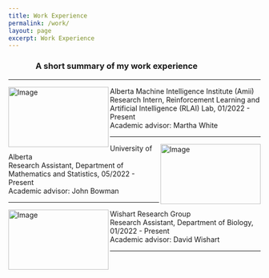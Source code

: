 ```yaml
---
title: Work Experience
permalink: /work/
layout: page
excerpt: Work Experience
---
```

### &nbsp; &nbsp; &nbsp; &nbsp; &nbsp;&nbsp;&nbsp;&nbsp;&nbsp; A short summary of my work experience
<hr>

<img align = "left" src="https://www.amii.ca/media/images/meta.2e16d0ba.fill-1370x800.jpg" alt="Image" width="200" height="120">

Alberta Machine Intelligence Institute (Amii) <br>
Research Intern, Reinforcement Learning and Artificial Intelligence (RLAI) Lab, 01/2022 - Present<br>
Academic advisor: Martha White
<hr>
<img align = "right" src="https://www.ualberta.ca/media-library/ualberta/homepage/university-of-alberta-logo.jpg" alt="Image" width="200" height="120">

University of Alberta <br>
Research Assistant, Department of Mathematics and Statistics, 05/2022 - Present <br>
Academic advisor: John Bowman
<hr>
<img align = "left" src="https://www.wishartlab.com/system/images/W1siZiIsIjIwMjEvMDgvMTMvNGhjcTdlcDRsbV9GdWxsQ29sb3JfMTI4MHgxMDI0XzMwMGRwaV9MT0dPMl8uanBnIl0sWyJwIiwidGh1bWIiLCIyMjV4MjU1XHUwMDNlIl1d/FullColor_1280x1024_300dpi%28LOGO2%29.jpg" alt="Image" width="200" height="120">

Wishart Research Group<br>
Research Assistant, Department of Biology, 01/2022 - Present<br>
Academic advisor: David Wishart
<hr>